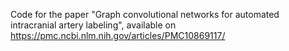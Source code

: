 Code for the paper "Graph convolutional networks for automated intracranial artery labeling", available on https://pmc.ncbi.nlm.nih.gov/articles/PMC10869117/
